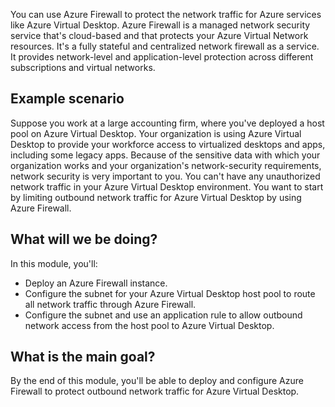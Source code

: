 You can use Azure Firewall to protect the network traffic for Azure services like Azure Virtual Desktop. Azure Firewall is a managed network security service that's cloud-based and that protects your Azure Virtual Network resources. It's a fully stateful and centralized network firewall as a service. It provides network-level and application-level protection across different subscriptions and virtual networks.

## Example scenario

Suppose you work at a large accounting firm, where you've deployed a host pool on Azure Virtual Desktop. Your organization is using Azure Virtual Desktop to provide your workforce access to virtualized desktops and apps, including some legacy apps. Because of the sensitive data with which your organization works and your organization's network-security requirements, network security is very important to you. You can't have any unauthorized network traffic in your Azure Virtual Desktop environment. You want to start by limiting outbound network traffic for Azure Virtual Desktop by using Azure Firewall.

## What will we be doing?

In this module, you'll:

- Deploy an Azure Firewall instance.
- Configure the subnet for your Azure Virtual Desktop host pool to route all network traffic through Azure Firewall.
- Configure the subnet and use an application rule to allow outbound network access from the host pool to Azure Virtual Desktop.

## What is the main goal?

By the end of this module, you'll be able to deploy and configure Azure Firewall to protect outbound network traffic for Azure Virtual Desktop.
